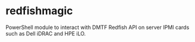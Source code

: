 # redfishmagic
PowerShell module to interact with DMTF Redfish API on server IPMI cards such as Dell iDRAC and HPE iLO.
